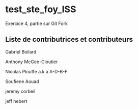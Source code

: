 # test_ste_foy_ISS
Exercice 4, partie sur Git Fork

Liste de contributrices et contributeurs
---
Gabriel Boilard

Anthony McGee-Cloutier

Nicolas Plouffe a.k.a A-D-B-F

Soufiene Aouad

jeremy corbeil

jeff hebert
